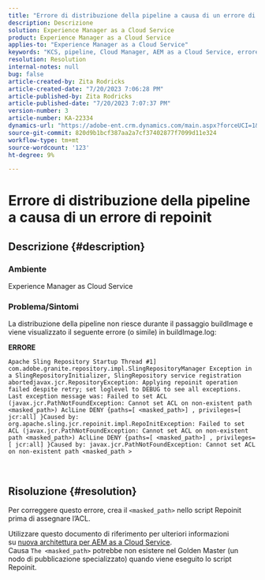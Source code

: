 ```yaml
---
title: "Errore di distribuzione della pipeline a causa di un errore di repoinit"
description: Descrizione
solution: Experience Manager as a Cloud Service
product: Experience Manager as a Cloud Service
applies-to: "Experience Manager as a Cloud Service"
keywords: "KCS, pipeline, Cloud Manager, AEM as a Cloud Service, errore Repoinit"
resolution: Resolution
internal-notes: null
bug: false
article-created-by: Zita Rodricks
article-created-date: "7/20/2023 7:06:28 PM"
article-published-by: Zita Rodricks
article-published-date: "7/20/2023 7:07:37 PM"
version-number: 3
article-number: KA-22334
dynamics-url: "https://adobe-ent.crm.dynamics.com/main.aspx?forceUCI=1&pagetype=entityrecord&etn=knowledgearticle&id=49d97881-3027-ee11-9966-6045bd0065b6"
source-git-commit: 820d9b1bcf387aa2a7cf37402877f7099d11e324
workflow-type: tm+mt
source-wordcount: '123'
ht-degree: 9%

---
```


# Errore di distribuzione della pipeline a causa di un errore di repoinit

## Descrizione {#description}


### Ambiente

Experience Manager as Cloud Service

### Problema/Sintomi

La distribuzione della pipeline non riesce durante il passaggio buildImage e viene visualizzato il seguente errore (o simile) in<b> </b>buildImage.log:


<b>ERRORE</b>


```
Apache Sling Repository Startup Thread #1]  com.adobe.granite.repository.impl.SlingRepositoryManager Exception in a SlingRepositoryInitializer, SlingRepository service registration abortedjavax.jcr.RepositoryException: Applying repoinit operation failed despite retry; set loglevel to DEBUG to see all exceptions. Last exception message was: Failed to set ACL (javax.jcr.PathNotFoundException: Cannot set ACL on non-existent path <masked_path>) AclLine DENY {paths=[ <masked_path>] , privileges=[ jcr:all] }Caused by: org.apache.sling.jcr.repoinit.impl.RepoInitException: Failed to set ACL (javax.jcr.PathNotFoundException: Cannot set ACL on non-existent path <masked_path>) AclLine DENY {paths=[ <masked_path>] , privileges=[ jcr:all] }Caused by: javax.jcr.PathNotFoundException: Cannot set ACL on non-existent path <masked_path >
```



` `
` `


## Risoluzione {#resolution}


Per correggere questo errore, crea il `<masked_path>` nello script Repoinit prima di assegnare l’ACL.

Utilizzare questo documento di riferimento per ulteriori informazioni su [nuova architettura per AEM as a Cloud Service](https://experienceleague.adobe.com/docs/experience-manager-cloud-service/content/overview/architecture.html?lang=en#key-evolutions:~:text=publish%20nodes.%20Il-,dorato%20master,-è%20a%20specializzato).
<br>Causa
`The <masked_path>` potrebbe non esistere nel Golden Master (un nodo di pubblicazione specializzato) quando viene eseguito lo script Repoinit.<br>

